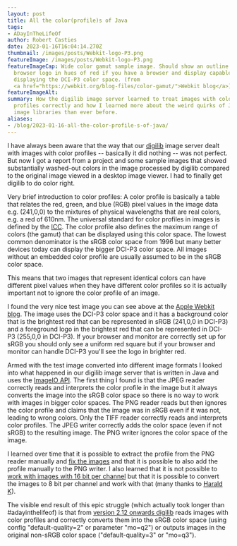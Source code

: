 ```yaml
---
layout: post
title: All the color(profile)s of Java
tags:
- ADayInTheLifeOf
author: Robert Casties
date: 2023-01-16T16:04:14.270Z
thumbnail: /images/posts/Webkit-logo-P3.png
featureImage: /images/posts/Webkit-logo-P3.png
featureImageCap: Wide color gamut sample image. Should show an outline of the Webkit
  browser logo in hues of red if you have a browser and display capable of
  displaying the DCI-P3 color space. (from
  <a href="https://webkit.org/blog-files/color-gamut/">Webkit blog</a>)
featureImageAlt: 
summary: How the digilib image server learned to treat images with color
  profiles correctly and how I learned more about the weird quirks of Java's
  image libraries than ever before.
aliases:
- /blog/2023-01-16-all-the-color-profile-s-of-java/
---
```

I have always been aware that the way that our [digilib](https://github.com/robcast/digilib) image server dealt with images with color profiles -- basically it did nothing -- was not perfect. But now I got a report from a project and some sample images that showed substantially washed-out colors in the image processed by digilib compared to the original image viewed in a desktop image viewer. I had to finally get digilib to do color right.

Very brief introduction to color profiles: A color profile is basically a table that relates the red, green, and blue (RGB) pixel values in the image data e.g. (241,0,0) to the mixtures of physical wavelengths that are real colors, e.g. a red of 610nm. The universal standard for color profiles in images is defined by the [ICC](https://www.color.org). The color profile also defines the maximum range of colors (the gamut) that can be displayed using this color space. The lowest common denominator is the sRGB color space from 1996 but many better devices today can display the bigger DCI-P3 color space. All images without an embedded color profile are usually assumed to be in the sRGB color space.

This means that two images that represent identical colors can have different pixel values when they have different color profiles so it is actually important not to ignore the color profile of an image.

I found the very nice test image you can see above at the [Apple Webkit blog](https://webkit.org/blog-files/color-gamut/). The image uses the DCI-P3 color space and it has a background color that is the brightest red that can be represented in sRGB (241,0,0 in DCI-P3) and a foreground logo in the brightest red that can be represented in DCI-P3 (255,0,0 in DCI-P3). If your browser and monitor are correctly set up for sRGB you should only see a uniform red square but if your browser and monitor can handle DCI-P3 you'll see the logo in brighter red.

Armed with the test image converted into different image formats I looked into what happened in our digilib image server that is written in Java and uses the [ImageIO API](https://docs.oracle.com/javase/8/docs/api/index.html?javax/imageio/ImageIO.html). The first thing I found is that the JPEG reader correctly reads and interprets the color profile in the image but it always converts the image into the sRGB color space so there is no way to work with images in bigger color spaces. The PNG reader reads but then ignores the color profile and claims that the image was in sRGB even if it was not, leading to wrong colors. Only the TIFF reader correctly reads and interprets color profiles. The JPEG writer correctly adds the color space (even if not sRGB) to the resulting image. The PNG writer ignores the color space of the image.

I learned over time that it is possible to extract the profile from the PNG reader manually and [fix the images](https://stackoverflow.com/questions/74862414) and that it is possible to also add the profile manually to the PNG writer. I also learned that it is not possible to [work with images with 16 bit per channel](https://stackoverflow.com/questions/74923247) but that it is possible to convert the images to 8 bit per channel and work with that (many thanks to [Harald K](https://stackoverflow.com/users/1428606)).

The visible end result of this epic struggle (which actually took longer than #adayinthelifeof) is that from [version 2.12 onwards digilib](https://github.com/robcast/digilib/releases) reads images with color profiles and correctly converts them into the sRGB color space (using config "default-quality=2" or parameter "mo=q2") or outputs images in the original non-sRGB color space ("default-quality=3" or "mo=q3").

